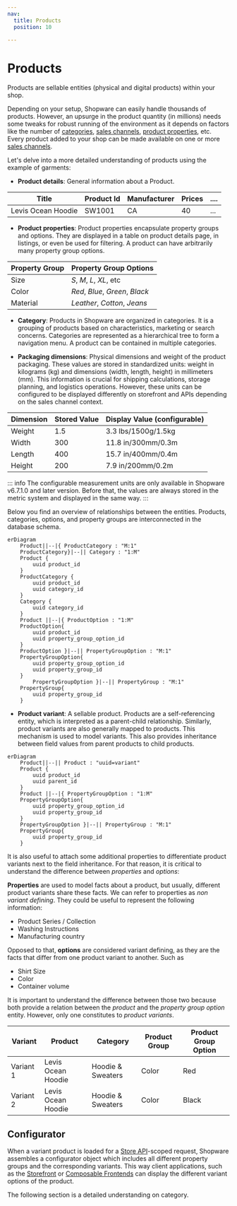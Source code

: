 ```yaml
---
nav:
  title: Products
  position: 10

---
```


# Products

Products are sellable entities (physical and digital products) within your shop.

Depending on your setup, Shopware can easily handle thousands of products. However, an upsurge in the product quantity (in millions) needs some tweaks for robust running of the environment as it depends on factors like the number of [categories](../../../concepts/commerce/catalog/categories), [sales channels](../../../concepts/commerce/catalog/sales-channels), [product properties](../../../concepts/commerce/catalog/products#property-groups--options), etc. Every product added to your shop can be made available on one or more [sales channels](../../../concepts/commerce/catalog/sales-channels).

Let's delve into a more detailed understanding of products using the example of garments:

* **Product details**: General information about a Product.

| Title              | Product Id | Manufacturer | Prices | .... |
|--------------------|------------|--------------|--------|------|
| Levis Ocean Hoodie | SW1001     | CA           | 40     | ...  |

* **Product properties**: Product properties encapsulate property groups and options. They are displayed in a table on product details page, in listings, or even be used for filtering. A product can have arbitrarily many property group options.

| Property Group | Property Group Options          |
|----------------|---------------------------------|
| Size           | *S*, *M*, *L*, *XL*, etc        |
| Color          | *Red*, *Blue*, *Green*, *Black* |
| Material       | *Leather*, *Cotton*, *Jeans*    |

* **Category**: Products in Shopware are organized in categories. It is a grouping of products based on characteristics, marketing or search concerns. Categories are represented as a hierarchical tree to form a navigation menu. A product can be contained in multiple categories.

* **Packaging dimensions**: Physical dimensions and weight of the product packaging. These values are stored in standardized units: weight in kilograms (kg) and dimensions (width, length, height) in millimeters (mm). This information is crucial for shipping calculations, storage planning, and logistics operations. However, these units can be configured to be displayed differently on storefront and APIs depending on the sales channel context.

| Dimension | Stored Value | Display Value (configurable) |
|-----------|--------------|------------------------------|
| Weight    | 1.5          | 3.3 lbs/1500g/1.5kg          |
| Width     | 300          | 11.8 in/300mm/0.3m           |
| Length    | 400          | 15.7 in/400mm/0.4m           |
| Height    | 200          | 7.9 in/200mm/0.2m            |

::: info
The configurable measurement units are only available in Shopware v6.7.1.0 and later version. Before that, the values are always stored in the metric system and displayed in the same way.
:::

Below you find an overview of relationships between the entities. Products, categories, options, and property groups are interconnected in the database schema.

```mermaid
erDiagram
    Product||--|{ ProductCategory : "M:1"
    ProductCategory}|--|| Category : "1:M"
    Product {
        uuid product_id
    }
    ProductCategory {
        uuid product_id 
        uuid category_id 
    }
    Category {
        uuid category_id
    }
    Product ||--|{ ProductOption : "1:M"
    ProductOption{
        uuid product_id
        uuid property_group_option_id
    }
    ProductOption }|--|| PropertyGroupOption : "M:1"
    PropertyGroupOption{
        uuid property_group_option_id
        uuid property_group_id
    }
        PropertyGroupOption }|--|| PropertyGroup : "M:1"
    PropertyGroup{
        uuid property_group_id
    }
```

* **Product variant**: A sellable product. Products are a self-referencing entity, which is interpreted as a parent-child relationship. Similarly, product variants are also generally mapped to products. This mechanism is used to model variants. This also provides inheritance between field values from parent products to child products.

```mermaid
erDiagram
    Product||--|| Product : "uuid=variant"
    Product {
        uuid product_id
        uuid parent_id
    }
    Product ||--|{ PropertyGroupOption : "1:M"
    PropertyGroupOption{
        uuid property_group_option_id
        uuid property_group_id
    }
    PropertyGroupOption }|--|| PropertyGroup : "M:1"
    PropertyGroup{
        uuid property_group_id
    }
```

It is also useful to attach some additional properties to differentiate product variants next to the field inheritance. For that reason, it is critical to understand the difference between *properties* and *options*:

**Properties** are used to model facts about a product, but usually, different product variants share these facts. We can refer to properties as *non variant defining*. They could be useful to represent the following information:

* Product Series / Collection
* Washing Instructions
* Manufacturing country

Opposed to that, **options** are considered variant defining, as they are the facts that differ from one product variant to another. Such as

* Shirt Size
* Color
* Container volume

It is important to understand the difference between those two because both provide a relation between the *product* and the *property group option* entity. However, only one constitutes to *product variants*.

| Variant   | Product            | Category          | Product Group | Product Group Option |
|-----------|--------------------|-------------------|---------------|----------------------|
| Variant 1 | Levis Ocean Hoodie | Hoodie & Sweaters | Color         | Red                  |
| Variant 2 | Levis Ocean Hoodie | Hoodie & Sweaters | Color         | Black                |

## Configurator

When a variant product is loaded for a [Store API](../../api/store-api)-scoped request, Shopware assembles a configurator object which includes all different property groups and the corresponding variants. This way client applications, such as the [Storefront](../../../guides/plugins/plugins/storefront/) or [Composable Frontends](../../../../frontends/) can display the different variant options of the product.

The following section is a detailed understanding on category.

